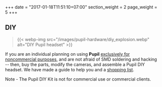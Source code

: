 +++
date = "2017-01-18T11:51:10+07:00"
section_weight = 2
page_weight = 5
+++

## DIY

> {{< webp-img src="/images/pupil-hardware/diy_explosion.webp" alt="DIY Pupil headset" >}}

If you are an individual planning on using **Pupil** [exclusively for noncommercial purposes](#license), and are not afraid of SMD soldering and hacking -- then, buy the parts, modify the cameras, and assemble a Pupil DIY headset. We have made a guide to help you and a [shopping list](https://docs.google.com/spreadsheet/pub?key=0Al-zbr5hUFxPdEdJY1Z0dGRXU18yU0JxTVQ3THBOZFE&single=true&gid=0&output=html). 
  
<aside class="notice">Note - The Pupil DIY Kit is not for commercial use or commercial clients.</aside>
